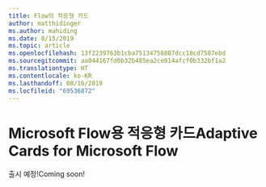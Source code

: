```yaml
---
title: Flow의 적응형 카드
author: matthidinger
ms.author: mahiding
ms.date: 8/15/2019
ms.topic: article
ms.openlocfilehash: 13f2239763b1cba75134758807dcc18cd7587ebd
ms.sourcegitcommit: aa044167fd0b32b485ea2ce014afcf0b332bf1a2
ms.translationtype: HT
ms.contentlocale: ko-KR
ms.lasthandoff: 08/16/2019
ms.locfileid: "69536872"
---
```

# <a name="adaptive-cards-for-microsoft-flow"></a><span data-ttu-id="1be6a-102">Microsoft Flow용 적응형 카드</span><span class="sxs-lookup"><span data-stu-id="1be6a-102">Adaptive Cards for Microsoft Flow</span></span>

<span data-ttu-id="1be6a-103">출시 예정!</span><span class="sxs-lookup"><span data-stu-id="1be6a-103">Coming soon!</span></span>
